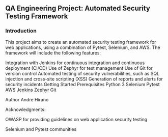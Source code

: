 ## QA Engineering Project: Automated Security Testing Framework

### Introduction
This project aims to create an automated security testing framework for web applications, using a combination of Pytest, Selenium, and AWS. The framework will include the following features:

Integration with Jenkins for continuous integration and continuous deployment (CI/CD)
Use of Zephyr for test management
Use of Git for version control
Automated testing of security vulnerabilities, such as SQL injection and cross-site scripting (XSS)
Generation of reports and alerts for security incidents
Getting Started
Prerequisites
Python 3
Selenium
Pytest
AWS
Jenkins
Zephyr
Git


Author
Andre Hirano

Acknowledgments:

OWASP for providing guidelines on web application security testing

Selenium and Pytest communities 
